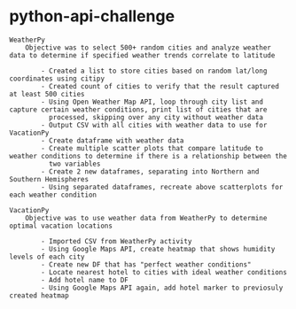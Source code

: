 # python-api-challenge

    WeatherPy
        Objective was to select 500+ random cities and analyze weather data to determine if specified weather trends correlate to latitude
        
            - Created a list to store cities based on random lat/long coordinates using citipy
            - Created count of cities to verify that the result captured at least 500 cities
            - Using Open Weather Map API, loop through city list and capture certain weather conditions, print list of cities that are 
              processed, skipping over any city without weather data
            - Output CSV with all cities with weather data to use for VacationPy
            - Create dataframe with weather data
            - Create multiple scatter plots that compare latitude to weather conditions to determine if there is a relationship between the 
              two variables
            - Create 2 new dataframes, separating into Northern and Southern Hemispheres
            - Using separated dataframes, recreate above scatterplots for each weather condition
            
    VacationPy
        Objective was to use weather data from WeatherPy to determine optimal vacation locations
            
            - Imported CSV from WeatherPy activity
            - Using Google Maps API, create heatmap that shows humidity levels of each city
            - Create new DF that has "perfect weather conditions" 
            - Locate nearest hotel to cities with ideal weather conditions
            - Add hotel name to DF
            - Using Google Maps API again, add hotel marker to previosuly created heatmap
            
            